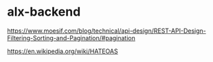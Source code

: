 # alx-backend

https://www.moesif.com/blog/technical/api-design/REST-API-Design-Filtering-Sorting-and-Pagination/#pagination

https://en.wikipedia.org/wiki/HATEOAS